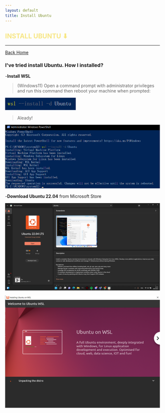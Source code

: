 ```yaml
---
layout: default
title: Install Ubuntu
---
```


<h2 style="color:#F7E684"> <b> INSTALL UBUNTU ⬇ </b> </h2>

---

[Back Home]

[Back Home]: https://spcyr.github.io/


### I've tried install Ubuntu. How I installed?


-__Install WSL__
  >(Windows11) Open a command prompt with administrator privileges and run this command then reboot your machine when prompted:

![](git/install_WSL.png)

  >Aleady!
 
![](git/alr.png)


-__Download Ubuntu 22.04__ from Microsoft Store


![](git/ubuntu.png)
  
![](git/welcome.png)

